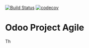 [![Build Status](https://travis-ci.com/modoolar/project-agile.svg?branch=11.0)](https://travis-ci.com/modoolar/project-agile)
[![codecov](https://codecov.io/gh/modoolar/project-agile/branch/11.0/graph/badge.svg)](https://codecov.io/gh/modoolar/project-agile)

Odoo Project Agile
==================

Th